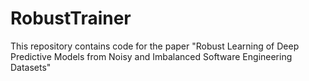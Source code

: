 # RobustTrainer

This repository contains code for the paper "Robust Learning of Deep Predictive Models from Noisy and Imbalanced Software Engineering Datasets"
